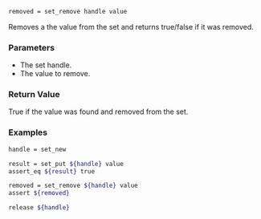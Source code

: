 ```sh
removed = set_remove handle value
```

Removes a the value from the set and returns true/false if it was removed.

### Parameters

* The set handle.
* The value to remove.

### Return Value

True if the value was found and removed from the set.

### Examples

```sh
handle = set_new

result = set_put ${handle} value
assert_eq ${result} true

removed = set_remove ${handle} value
assert ${removed}

release ${handle}
```
